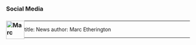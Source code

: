 <h3>Social Media</h3>

[<h3><img src="https://about.twitter.com/content/dam/about-twitter/x/brand-toolkit/logo-black.png.twimg.1920.png" alt="Marc" width="50" height="auto" style="float:left"></h3>](https://twitter.com/m_k_etherington)


---
title: News
author: Marc Etherington

---



